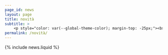 ```yaml
---
page_id: news
layout: page
title: novità
subtitle: >
    <p style="color: var(--global-theme-color); margin-top: -25px;"><b> <a href="https://marcorosso.com/news/" data-no-translation="true">news</a>&nbsp;|&nbsp;<a href='https://marcorosso.com/es/novedades/'>novedades</a> </b></p>
permalink: /novità/
---
```


  {% include news.liquid %}
